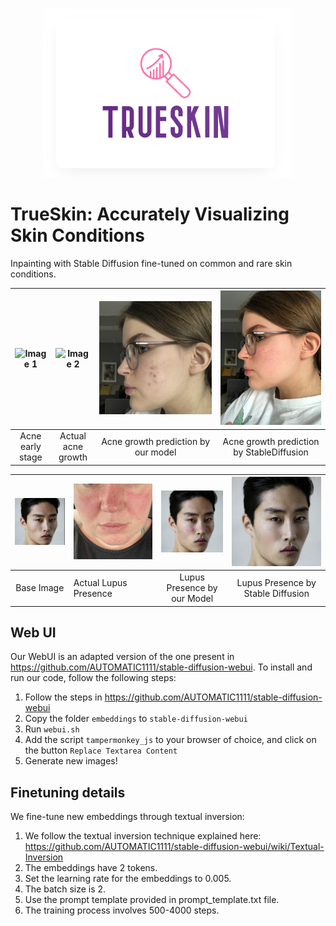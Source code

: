<p align="center">
  <img src="Frederieke/Loho.png" />
</p>

# TrueSkin: Accurately Visualizing Skin Conditions

Inpainting with Stable Diffusion fine-tuned on common and rare skin conditions.

![Image 1](Frederieke/11Late.png) | ![Image 2](Frederieke/mid.jpg) | ![Image 3](Frederieke/fredericke_pred.png)  | ![Image 4](Frederieke/frederieke_pred_not_tuned.jpg)
:-------------------------:|:-------------------------:|:-------------------------:|:-------------------------:
 Acne early stage     |  Actual acne growth      |  Acne growth prediction by our model      |  Acne growth prediction by StableDiffusion


![Image 1](Frederieke/lups_base.jpeg) |  ![Image 2](Acne_progression/Lupus/4Rash.jpg) | ![Image 3](Frederieke/lupus_pred.jpeg) | ![Image 4](Frederieke/lupus_stable.jpeg)
:-------------------------:|:-------------------------|:-------------------------:|:-------------------------:
 Base Image    | Actual Lupus Presence |  Lupus Presence by our Model     |  Lupus Presence by Stable Diffusion


## Web UI

Our WebUI is an adapted version of the one present in https://github.com/AUTOMATIC1111/stable-diffusion-webui. To install and run our code, follow the following steps:

1) Follow the steps in https://github.com/AUTOMATIC1111/stable-diffusion-webui
2) Copy the folder `embeddings` to `stable-diffusion-webui`
3) Run `webui.sh`
4) Add the script `tampermonkey_js` to your browser of choice, and click on the button `Replace Textarea Content`
5) Generate new images!


## Finetuning details

We fine-tune new embeddings through textual inversion:

1. We follow the textual inversion technique explained here: https://github.com/AUTOMATIC1111/stable-diffusion-webui/wiki/Textual-Inversion
2. The embeddings have 2 tokens.
3. Set the learning rate for the embeddings to 0.005.
4. The batch size is 2.
5. Use the prompt template provided in prompt_template.txt file.
6. The training process involves 500-4000 steps.



